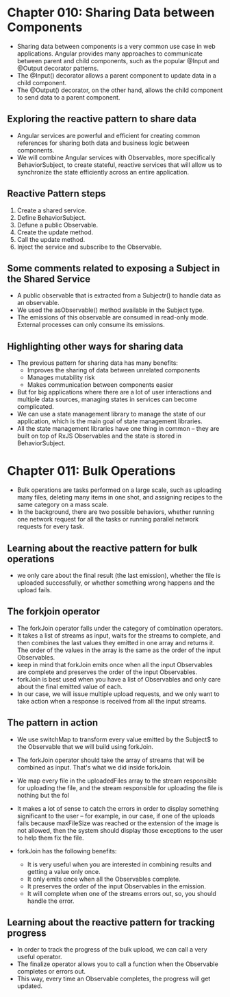 # Chapter 010: Sharing Data between Components
- Sharing data between components is a very common use case in web applications. Angular provides many approaches to communicate between parent and child components, such as the popular @Input and @Output decorator patterns.
- The @Input() decorator allows a parent component to update data in a child component.
- The @Output() decorator, on the other hand, allows the child component to send data to a parent component. 

## Exploring the reactive pattern to share data
- Angular services are powerful and efficient for creating common references for sharing both data and business logic between components.
- We will combine Angular services with Observables, more specifically BehaviorSubject, to create stateful, reactive services that will allow us to synchronize the state efficiently across an entire application.

## Reactive Pattern steps
1. Create a shared service.
2. Define BehaviorSubject.
3. Defune a public Observable.
4. Create the update method.
5. Call the update method.
6. Inject the service and subscribe to the Observable.

## Some comments related to exposing a Subject in the Shared Service
- A public observable that is extracted from a Subjectr() to handle data as an observable.
- We used the asObservable() method available in the Subject type. 
- The emissions of this observable are consumed in read-only mode. External processes can only consume its emissions.

## Highlighting other ways for sharing data
- The previous pattern for sharing data has many benefits:
    - Improves the sharing of data between unrelated components
    - Manages mutability risk
    - Makes communication between components easier
- But for big applications where there are a lot of user interactions and multiple data sources, managing states in services can become complicated.
- We can use a state management library to manage the state of our application, which is the main goal of state management libraries.
- All the state management libraries have one thing in common – they are built on top of RxJS Observables and the state is stored in BehaviorSubject.

# Chapter 011: Bulk Operations
- Bulk operations are tasks performed on a large scale, such as uploading many files, deleting many items in one shot, and assigning recipes to the same category on a mass scale.
- In the background, there are two possible behaviors, whether running one network request for all the tasks or running parallel network requests for every task.

## Learning about the reactive pattern for bulk operations

- we only care about the final result (the last emission), whether the file is uploaded successfully, or whether something wrong happens and the upload fails.

## The forkjoin operator
- The forkJoin operator falls under the category of combination operators.
- It takes a list of streams as input, waits for the streams to complete, and then combines the last values they emitted in one array and returns it. The order of the values in the array is the same as the order of the input Observables.
- keep in mind that forkJoin emits once when all the input Observables are complete and preserves the order of the input Observables.
- forkJoin is best used when you have a list of Observables and only care about the final emitted value of each.
- In our case, we will issue multiple upload requests, and we only want to take action when a response is received from all the input streams.

## The pattern in action
- We use switchMap to transform every value emitted by the Subject$ to the Observable that we will build using forkJoin. 
- The forkJoin operator should take the array of streams that will be combined as input. That's what we did inside forkJoin.
- We map every file in the uploadedFiles array to the stream responsible for uploading the file, and the stream responsible for uploading the file is nothing but the fol
- It makes a lot of sense to catch the errors in order to display something significant to the user – for example, in our case, if one of the uploads fails because maxFileSize was reached or the extension of the image is not allowed, then the system should display those exceptions to the user to help them fix the file.
- forkJoin has the following benefits:

    - It is very useful when you are interested in combining results and getting a value only once.
    - It only emits once when all the Observables complete.
    - It preserves the order of the input Observables in the emission.
    - It will complete when one of the streams errors out, so, you should handle the error.

## Learning about the reactive pattern for tracking progress
- In order to track the progress of the bulk upload, we can call a very useful operator.
- The finalize operator allows you to call a function when the Observable completes or errors out.
- This way, every time an Observable completes, the progress will get updated.